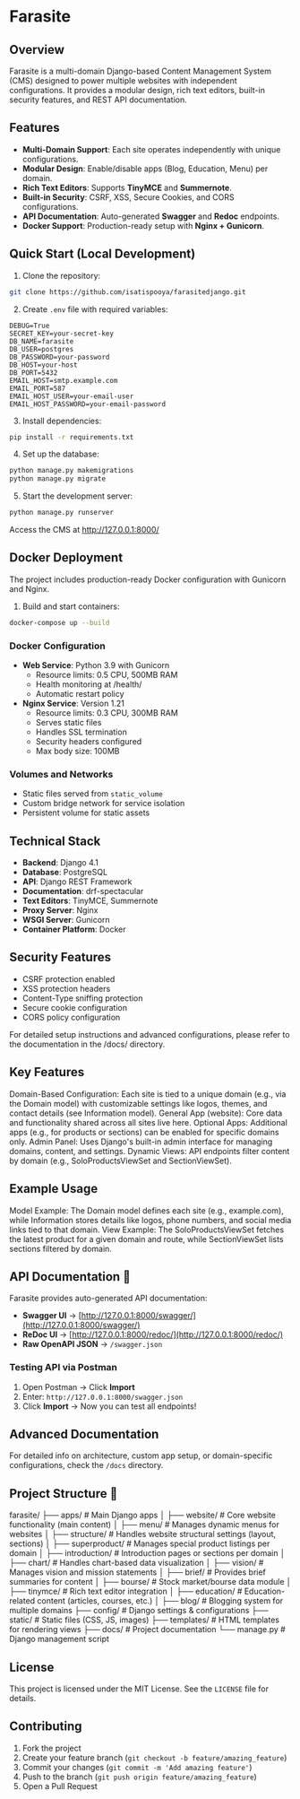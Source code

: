 # Farasite

## Overview
Farasite is a multi-domain Django-based Content Management System (CMS) designed to power multiple websites with independent configurations. It provides a modular design, rich text editors, built-in security features, and REST API documentation.


## Features
- **Multi-Domain Support**: Each site operates independently with unique configurations.
- **Modular Design**: Enable/disable apps (Blog, Education, Menu) per domain.
- **Rich Text Editors**: Supports **TinyMCE** and **Summernote**.
- **Built-in Security**: CSRF, XSS, Secure Cookies, and CORS configurations.
- **API Documentation**: Auto-generated **Swagger** and **Redoc** endpoints.
- **Docker Support**: Production-ready setup with **Nginx + Gunicorn**.


## Quick Start (Local Development)
1. Clone the repository:
```bash
git clone https://github.com/isatispooya/farasitedjango.git
```


2. Create `.env` file with required variables:
```env
DEBUG=True
SECRET_KEY=your-secret-key
DB_NAME=farasite
DB_USER=postgres
DB_PASSWORD=your-password
DB_HOST=your-host
DB_PORT=5432
EMAIL_HOST=smtp.example.com
EMAIL_PORT=587
EMAIL_HOST_USER=your-email-user
EMAIL_HOST_PASSWORD=your-email-password
```


3. Install dependencies:
```bash
pip install -r requirements.txt
```


4. Set up the database:
```bash
python manage.py makemigrations
python manage.py migrate
```


5. Start the development server:
```bash
python manage.py runserver
```

Access the CMS at http://127.0.0.1:8000/


## Docker Deployment
The project includes production-ready Docker configuration with Gunicorn and Nginx.

1. Build and start containers:
```bash
docker-compose up --build
```


### Docker Configuration
- **Web Service**: Python 3.9 with Gunicorn
  - Resource limits: 0.5 CPU, 500MB RAM
  - Health monitoring at /health/
  - Automatic restart policy
- **Nginx Service**: Version 1.21
  - Resource limits: 0.3 CPU, 300MB RAM
  - Serves static files
  - Handles SSL termination
  - Security headers configured
  - Max body size: 100MB


### Volumes and Networks
- Static files served from `static_volume`
- Custom bridge network for service isolation
- Persistent volume for static assets


## Technical Stack
- **Backend**: Django 4.1
- **Database**: PostgreSQL
- **API**: Django REST Framework
- **Documentation**: drf-spectacular
- **Text Editors**: TinyMCE, Summernote
- **Proxy Server**: Nginx
- **WSGI Server**: Gunicorn
- **Container Platform**: Docker


## Security Features
- CSRF protection enabled
- XSS protection headers
- Content-Type sniffing protection
- Secure cookie configuration
- CORS policy configuration

For detailed setup instructions and advanced configurations, please refer to the documentation in the /docs/ directory.


## Key Features
Domain-Based Configuration: Each site is tied to a unique domain (e.g., via the Domain model) with customizable settings like logos, themes, and contact details (see Information model).
General App (website): Core data and functionality shared across all sites live here.
Optional Apps: Additional apps (e.g., for products or sections) can be enabled for specific domains only.
Admin Panel: Uses Django's built-in admin interface for managing domains, content, and settings.
Dynamic Views: API endpoints filter content by domain (e.g., SoloProductsViewSet and SectionViewSet).


## Example Usage
Model Example: The Domain model defines each site (e.g., example.com), while Information stores details like logos, phone numbers, and social media links tied to that domain.
View Example: The SoloProductsViewSet fetches the latest product for a given domain and route, while SectionViewSet lists sections filtered by domain.


## API Documentation 📖
Farasite provides auto-generated API documentation:

- **Swagger UI** → [http://127.0.0.1:8000/swagger/](http://127.0.0.1:8000/swagger/)
- **ReDoc UI** → [http://127.0.0.1:8000/redoc/](http://127.0.0.1:8000/redoc/)
- **Raw OpenAPI JSON** → `/swagger.json`


### Testing API via Postman
1. Open Postman → Click **Import**
2. Enter: `http://127.0.0.1:8000/swagger.json`
3. Click **Import** → Now you can test all endpoints!


## Advanced Documentation
For detailed info on architecture, custom app setup, or domain-specific configurations, check the `/docs` directory.


## Project Structure 📂
farasite/
├── apps/                # Main Django apps
│   ├── website/         # Core website functionality (main content)
│   ├── menu/            # Manages dynamic menus for websites
│   ├── structure/       # Handles website structural settings (layout, sections)
│   ├── superproduct/    # Manages special product listings per domain
│   ├── introduction/    # Introduction pages or sections per domain
│   ├── chart/           # Handles chart-based data visualization
│   ├── vision/          # Manages vision and mission statements
│   ├── brief/           # Provides brief summaries for content
│   ├── bourse/          # Stock market/bourse data module
│   ├── tinymce/         # Rich text editor integration
│   ├── education/       # Education-related content (articles, courses, etc.)
│   ├── blog/            # Blogging system for multiple domains
├── config/              # Django settings & configurations
├── static/              # Static files (CSS, JS, images)
├── templates/           # HTML templates for rendering views
├── docs/                # Project documentation
└── manage.py            # Django management script


## License
This project is licensed under the MIT License. See the `LICENSE` file for details.

## Contributing
1. Fork the project
2. Create your feature branch (`git checkout -b feature/amazing_feature`)
3. Commit your changes (`git commit -m 'Add amazing feature'`)
4. Push to the branch (`git push origin feature/amazing_feature`)
5. Open a Pull Request